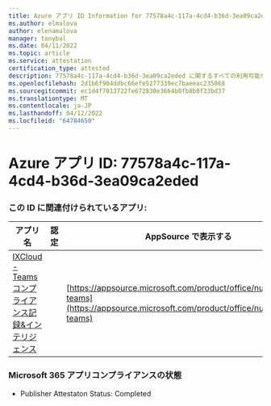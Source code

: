 ```yaml
---
title: Azure アプリ ID Information for 77578a4c-117a-4cd4-b36d-3ea09ca2eded
ms.author: elmalova
author: elenamalova
manager: tonybal
ms.date: 04/11/2022
ms.topic: article
ms.service: attestation
certification_type: attested
description: 77578a4c-117a-4cd4-b36d-3ea09ca2eded に関するすべての利用可能なセキュリティとコンプライアンス情報。
ms.openlocfilehash: 2d1b6f904ddbc66efe5277339ec7baeeac235068
ms.sourcegitcommit: ec1d4f7013722fe672830e3664b0fb8b0f33bd37
ms.translationtype: MT
ms.contentlocale: ja-JP
ms.lasthandoff: 04/12/2022
ms.locfileid: "64784650"
---
```

# <a name="azure-app-id-77578a4c-117a-4cd4-b36d-3ea09ca2eded"></a>Azure アプリ ID: 77578a4c-117a-4cd4-b36d-3ea09ca2eded


### <a name="apps-associated-with-this-id"></a>この ID に関連付けられているアプリ:
| **アプリ名** | **認定** | **AppSource で表示する** |
|--------------|---------------|-----------------------|
| [IXCloud - Teams コンプライアンス記録&amp;インテリジェンス](../forward/numonix.nmx-teams.md) |  | [https://appsource.microsoft.com/product/office/numonix.nmx-teams](https://appsource.microsoft.com/product/office/numonix.nmx-teams) |

### <a name="microsoft-365-app-compliance-status"></a>Microsoft 365 アプリコンプライアンスの状態
- Publisher Attestaton Status: Completed
